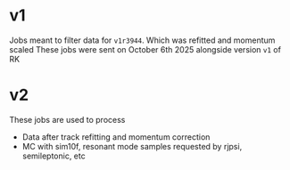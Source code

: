 # v1

Jobs meant to filter data for `v1r3944`. Which was refitted and momentum scaled
These jobs were sent on October 6th 2025 alongside version `v1` of RK

# v2

These jobs are used to process 

- Data after track refitting and momentum correction
- MC with sim10f, resonant mode samples requested by rjpsi, semileptonic, etc
